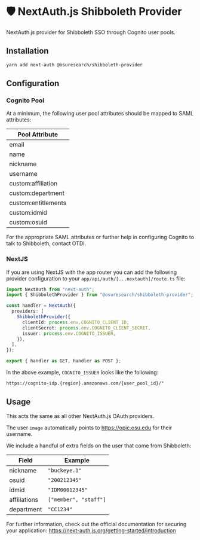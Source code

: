 # 🛡 NextAuth.js Shibboleth Provider

NextAuth.js provider for Shibboleth SSO through Cognito user pools.

## Installation

```sh
yarn add next-auth @osuresearch/shibboleth-provider
```

## Configuration

### Cognito Pool

At a minimum, the following user pool attributes should be mapped to SAML attributes:

|Pool Attribute
|---
|email
|name
|nickname
|username
|custom:affiliation
|custom:department
|custom:entitlements
|custom:idmid
|custom:osuid

For the appropriate SAML attributes or further help in configuring Cognito to talk to Shibboleth, contact OTDI.

### NextJS

If you are using NextJS with the app router you can add the following provider configuration to your `app/api/auth/[...nextauth]/route.ts` file:

```ts
import NextAuth from "next-auth";
import { ShibbolethProvider } from "@osuresearch/shibboleth-provider";

const handler = NextAuth({
  providers: [
    ShibbolethProvider({
      clientId: process.env.COGNITO_CLIENT_ID,
      clientSecret: process.env.COGNITO_CLIENT_SECRET,
      issuer: process.env.COGNITO_ISSUER,
    }),
  ],
});

export { handler as GET, handler as POST };
```

In the above example, `COGNITO_ISSUER` looks like the following:

```
https://cognito-idp.{region}.amazonaws.com/{user_pool_id}/"
```

## Usage

This acts the same as all other NextAuth.js OAuth providers.

The user `image` automatically points to https://opic.osu.edu for their username.

We include a handful of extra fields on the user that come from Shibboleth:

| Field        | Example               |
| ------------ | --------------------- |
| nickname     | `"buckeye.1"`         |
| osuid        | `"200212345"`         |
| idmid        | `"IDM00012345"`       |
| affiliations | `["member", "staff"]` |
| department   | `"CC1234"`            |

For further information, check out the official documentation for securing your application: https://next-auth.js.org/getting-started/introduction

